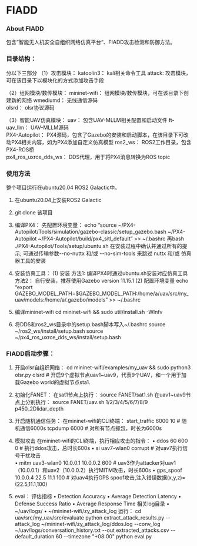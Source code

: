 ﻿# FIADD


### About FIADD
包含”智能无人机安全自组织网络仿真平台“、FIADD攻击检测和防御方法。


### 目录结构：
分以下三部分
（1）攻击模块：
katoolin3：		kali相关命令工具
attack:		攻击模块，可在该目录下以模块化的方式添加攻击手段 
     
（2）组网模块/数传模块：
mininet-wifi：	组网模块/数传模块，可在该目录下创建新的网络
wmediumd：		无线通信源码   
olsrd：		olsr协议源码   
   
（3）智能UAV仿真模块：
uav：			包含UAV-MLLM相关配置和启动文件
ft-uav_llm：		UAV-MLLM源码              
PX4-Autopilot：	PX4源码，包含了Gazebo的安装和启动脚本，在该目录下可改动PX4相关内容，如为PX4添加自定义仿真模型
ros2_ws：		ROS2工作目录，包含PX4-ROS桥		
px4_ros_uxrce_dds_ws：	DDS代理，用于将PX4消息转换为ROS topic


### 使用方法
整个项目运行在ubuntu20.04 ROS2 Galactic中。
1. 在ubuntu20.04上安装ROS2 Galactic
2. git clone 该项目
3. 编译PX4：
先配置环境变量：
echo “source ~/PX4-Autopilot/Tools/simulation/gazebo-classic/setup_gazebo.bash ~/PX4-Autopilot ~/PX4-Autopilot/build/px4_sitl_default” >> ~/.bashrc
再bash ./PX4-Autopilot/Tools/setup/ubuntu.sh
	在安装过程中确认并通过所有的提示;
	可通过传输参数--no-nuttx 和/或 --no-sim-tools 来跳过 nuttx 和/或 仿真器工具的安装
4. 安装仿真工具：
(1) 安装
方法1:  编译PX4时通过ubuntu.sh安装对应仿真工具
方法2：  自行安装，推荐使用Gazebo version 11.15.1
(2) 配置环境变量
echo “export GAZEBO_MODEL_PATH=$GAZEBO_MODEL_PATH:/home/a/uav/src/my_uav/models:/home/a/.gazebo/models” >> ~/.bashrc 

5. 编译mininet-wifi
cd mininet-wifi  && sudo util/install.sh -Wlnfv  

6. 将DDS和ros2_ws目录中的setup.bash脚本写入~/.bashrc
source ~/ros2_ws/install/setup.bash
source ~/px4_ros_uxrce_dds_ws/install/setup.bash

### FIADD启动步骤：
1. 开启olsr自组织网络：
cd mininet-wifi/examples/my_uav && sudo python3 olsr.py olsrd  # 开启9个虚拟节点uav1~uav9，代表9个UAV，和一个用于加载Gazebo world的虚拟节点sta1.

2. 初始化FANET：
在sat1节点上执行：
	source FANET/sat1.sh
在uav1~uav9节点上分别执行：
	source FANET/uav.sh 1/2/3/4/5/6/7/8/9 p450_2Dlidar_depth

3. 开启随机通信任务：
在mininet-wifi的CLI终端：
	start_traffic 6000 10  	# 随机通信6000s
	tcpdump 6000 		# 对所有节点抓包，时长为6000s

4. 模拟攻击
在mininet-wifi的CLI终端，执行相应攻击的指令：
    • ddos 60 600 0		# 执行ddos攻击，总时长600s 
    • si uav7-wlan0 corrupt	# 对uav7执行信号干扰攻击   
    • mitm uav3-wlan0 10.0.0.1 10.0.0.2 600	# uav3作为attacker对uav1（10.0.0.1）和uav2（10.0.0.2）执行MITM攻击，时长600s
    • gps_spoof 10.0.0.4  22.5 11.1 100  # 对uav4执行GPS spoof攻击,注入错误数据(x,y,z)=(22.5,11.1,100)

6. eval：
评估指标
    • Detection Accuracy
    • Average Detection Latency
    • Defense Success Ratio
    • Average Response Time
相关log目录
    • ~/uav/logs/
    • ~/mininet-wifi/zy_attack_log
运行：
	cd  uav/src/my_uav/src/evaluate
	python extract_attack_results.py 
        	--attack_log ~/mininet-wifi/zy_attack_log/ddos.log 
        	--conv_log ~/uav/logs/conversation_history.txt 
        	--out extracted_attacks.csv 
        	--default_duration 60 
        	--timezone "+08:00"
	python eval.py
























